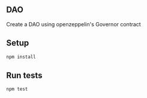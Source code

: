 ## DAO

Create a DAO using openzeppelin's Governor contract

## Setup

```bash
npm install
```

## Run tests

```bash
npm test
```
